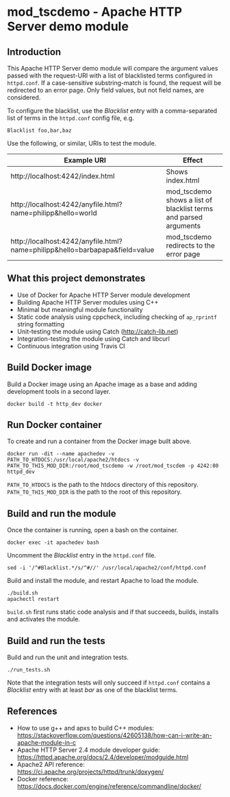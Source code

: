 # mod_tscdemo - Apache HTTP Server demo module

## Introduction

This Apache HTTP Server demo module will compare the argument values passed with the request-URI with a list of blacklisted terms configured in `httpd.conf`. If a case-sensitive substring-match is found, the request will be redirected to an error page. Only field values, but not field names, are considered.

To configure the blacklist, use the *Blacklist* entry with a comma-separated list of terms in the `httpd.conf` config file, e.g.

    Blacklist foo,bar,baz

Use the following, or similar, URIs to test the module.

| Example URI | Effect |
| --- | --- |
| http://localhost:4242/index.html | Shows index.html |
| http://localhost:4242/anyfile.html?name=philipp&hello=world | mod_tscdemo shows a list of blacklist terms and parsed arguments  |
| http://localhost:4242/anyfile.html?name=philipp&hello=barbapapa&field=value | mod_tscdemo redirects to the error page |

## What this project demonstrates

* Use of Docker for Apache HTTP Server module development
* Building Apache HTTP Server modules using C++
* Minimal but meaningful module functionality
* Static code analysis using cppcheck, including checking of `ap_rprintf`  string formatting
* Unit-testing the module using Catch (http://catch-lib.net)
* Integration-testing the module using Catch and libcurl
* Continuous integration using Travis CI

## Build Docker image

Build a Docker image using an Apache image as a base and adding development tools in a second layer.

    docker build -t http_dev docker

## Run Docker container

To create and run a container from the Docker image built above.

    docker run -dit --name apachedev -v PATH_TO_HTDOCS:/usr/local/apache2/htdocs -v PATH_TO_THIS_MOD_DIR:/root/mod_tscdemo -w /root/mod_tscdem -p 4242:80 httpd_dev

`PATH_TO_HTDOCS` is the path to the htdocs directory of this repository. `PATH_TO_THIS_MOD_DIR` is the path to the root of this repository.

## Build and run the module

Once the container is running, open a bash on the container.

    docker exec -it apachedev bash

Uncomment the *Blacklist* entry in the `httpd.conf` file.

    sed -i '/^#Blacklist.*/s/^#//' /usr/local/apache2/conf/httpd.conf

Build and install the module, and restart Apache to load the module.

    ./build.sh
    apachectl restart

`build.sh` first runs static code analysis and if that succeeds, builds, installs and activates the module.

## Build and run the tests

Build and run the unit and integration tests.

    ./run_tests.sh

Note that the integration tests will only succeed if `httpd.conf` contains a *Blacklist* entry with at least *bar* as one of the blacklist terms.

## References

* How to use g++ and apxs to build C++ modules: https://stackoverflow.com/questions/42605138/how-can-i-write-an-apache-module-in-c
* Apache HTTP Server 2.4 module developer guide: https://httpd.apache.org/docs/2.4/developer/modguide.html
* Apache2 API reference: https://ci.apache.org/projects/httpd/trunk/doxygen/
* Docker reference: https://docs.docker.com/engine/reference/commandline/docker/
